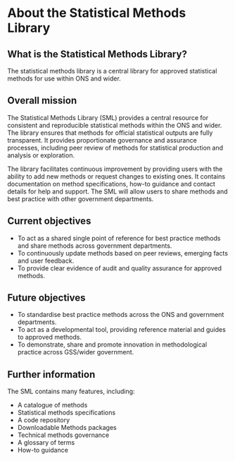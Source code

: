 # About the Statistical Methods Library
## What is the Statistical Methods Library?

The statistical methods library is a central library for approved statistical methods for use within ONS and wider.

## Overall mission

The Statistical Methods Library (SML) provides a central resource for consistent and reproducible statistical methods within the ONS and wider. The library ensures that methods for official statistical outputs are fully transparent. It provides proportionate governance and assurance processes, including peer review of methods for statistical production and analysis or exploration.

The library facilitates continuous improvement by providing users with the ability to add new methods or request changes to existing ones. It contains documentation on method specifications, how-to guidance and contact details for help and support. The SML will allow users to share methods and best practice with other government departments.

## Current objectives

* To act as a shared single point of reference for best practice methods and share methods across government departments.
* To continuously update methods based on peer reviews, emerging facts and user feedback.
* To provide clear evidence of audit and quality assurance for approved methods.

## Future objectives

* To standardise best practice methods across the ONS and government departments.
* To act as a developmental tool, providing reference material and guides to approved methods.
* To demonstrate, share and promote innovation in methodological practice across GSS/wider government.

## Further information

The SML contains many features, including:

* A catalogue of methods
* Statistical methods specifications
* A code repository
* Downloadable Methods packages
* Technical methods governance
* A glossary of terms
* How-to guidance
